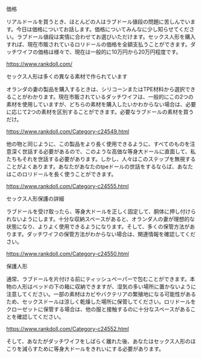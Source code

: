 価格

リアルドールを買うとき、ほとんどの人はラブドール値段の問題に苦しんでいます。今日は価格についてお話します。価格についてみんなに少し知らせてください。ラブドール値段は実情に合わせてお選びいただけます。セックス人形を購入すれば、現在市販されているロリドールの価格を全額支払うことができます。ダッチワイフの価格は様々で、現在は一般的に10万円から20万円程度です。

https://www.rankdoll.com/


セックス人形は多くの異なる素材で作られています

オランダの妻の製品を購入するときは、シリコーンまたはTPE材料から選択できることがわかります。現在市販されているダッチワイフは、一般的にこの2つの素材を使用していますが、どちらの素材を購入したいかわからない場合は、必要に応じて2つの素材を区別することができます。必要なラブドールの素材を買うだけ。


https://www.rankdoll.com/Category-c24549.html


他の物と同じように、この製品をより長く使用できるように、すべてのものを注意深く世話する必要があるので、このような高価な等身大ドールに直面して、私たちもそれを世話する必要があります。しかし、人々はこのステップを無視することがよくあります。あなたがあなたのtpeドールの世話をするならば、あなたはこのロリドールを長く使うことができます。

https://www.rankdoll.com/Category-c24555.html


セックス人形保護の詳細

ラブドールを受け取ったら、等身大ドールを正しく固定して、胴体に押し付けられないようにします。十分な収納スペースがあると、オランダ人の妻が理想的な状態になり、よりよく使用できるようになります。そして、多くの保管方法があります。ダッチワイフの保管方法がわからない場合は、関連情報を確認してください。

https://www.rankdoll.com/Category-c24550.html


保護人形

通常、ラブドールを片付ける前にティッシュペーパーで包むことができます。本物の人形はベッドの下の箱に収納できますが、湿気の多い場所に置かないように注意してください。一部の素材はカビやバクテリアの繁殖地になる可能性があるため、セックスドールは涼しく乾燥した場所に保管してください。ロリドールをクローゼットに保管する場合は、他の服と接触するのに十分なスペースがあることを確認してください。

https://www.rankdoll.com/Category-c24552.html


そして、あなたがダッチワイフをしばらく離れた後、あなたはセックス人形のほこりを減らすために等身大ドールをきれいにする必要があります。
